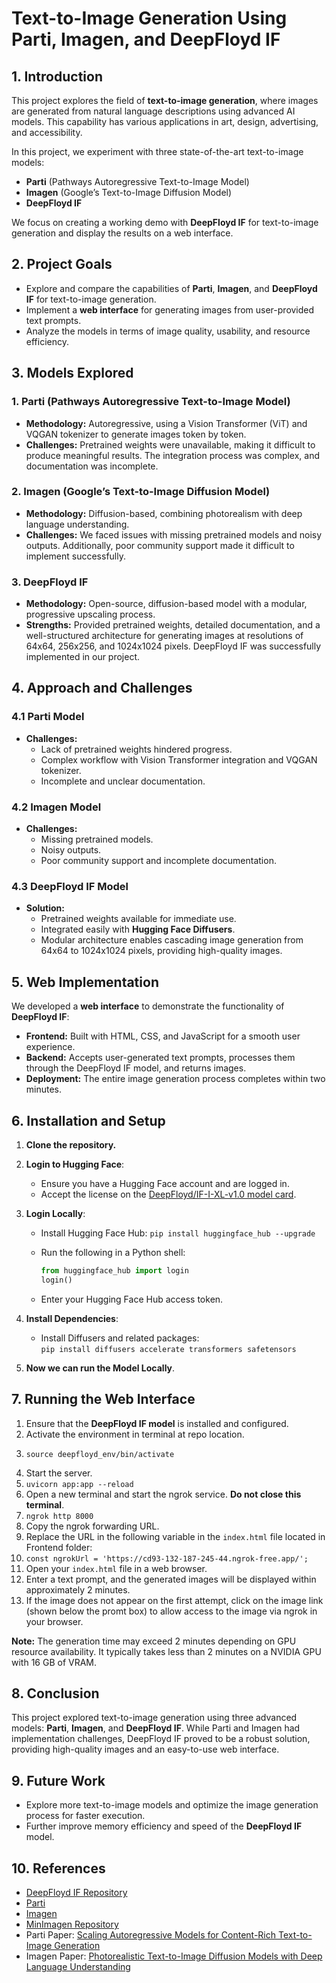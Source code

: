 # Text-to-Image Generation Using Parti, Imagen, and DeepFloyd IF

## 1. Introduction
This project explores the field of **text-to-image generation**, where images are generated from natural language descriptions using advanced AI models. This capability has various applications in art, design, advertising, and accessibility.

In this project, we experiment with three state-of-the-art text-to-image models:
- **Parti** (Pathways Autoregressive Text-to-Image Model)
- **Imagen** (Google’s Text-to-Image Diffusion Model)
- **DeepFloyd IF** 

We focus on creating a working demo with **DeepFloyd IF** for text-to-image generation and display the results on a web interface.

## 2. Project Goals
- Explore and compare the capabilities of **Parti**, **Imagen**, and **DeepFloyd IF** for text-to-image generation.
- Implement a **web interface** for generating images from user-provided text prompts.
- Analyze the models in terms of image quality, usability, and resource efficiency.

## 3. Models Explored

### 1. Parti (Pathways Autoregressive Text-to-Image Model)
- **Methodology:** Autoregressive, using a Vision Transformer (ViT) and VQGAN tokenizer to generate images token by token.
- **Challenges:** Pretrained weights were unavailable, making it difficult to produce meaningful results. The integration process was complex, and documentation was incomplete.

### 2. Imagen (Google’s Text-to-Image Diffusion Model)
- **Methodology:** Diffusion-based, combining photorealism with deep language understanding.
- **Challenges:** We faced issues with missing pretrained models and noisy outputs. Additionally, poor community support made it difficult to implement successfully.

### 3. DeepFloyd IF
- **Methodology:** Open-source, diffusion-based model with a modular, progressive upscaling process.
- **Strengths:** Provided pretrained weights, detailed documentation, and a well-structured architecture for generating images at resolutions of 64x64, 256x256, and 1024x1024 pixels. DeepFloyd IF was successfully implemented in our project.

## 4. Approach and Challenges

### 4.1 Parti Model
- **Challenges:**
  - Lack of pretrained weights hindered progress.
  - Complex workflow with Vision Transformer integration and VQGAN tokenizer.
  - Incomplete and unclear documentation.

### 4.2 Imagen Model
- **Challenges:**
  - Missing pretrained models.
  - Noisy outputs.
  - Poor community support and incomplete documentation.

### 4.3 DeepFloyd IF Model
- **Solution:**
  - Pretrained weights available for immediate use.
  - Integrated easily with **Hugging Face Diffusers**.
  - Modular architecture enables cascading image generation from 64x64 to 1024x1024 pixels, providing high-quality images.

## 5. Web Implementation
We developed a **web interface** to demonstrate the functionality of **DeepFloyd IF**:
- **Frontend:** Built with HTML, CSS, and JavaScript for a smooth user experience.
- **Backend:** Accepts user-generated text prompts, processes them through the DeepFloyd IF model, and returns images.
- **Deployment:** The entire image generation process completes within two minutes.

## 6. Installation and Setup

1. **Clone the repository.**
2. **Login to Hugging Face**:
   - Ensure you have a Hugging Face account and are logged in.
   - Accept the license on the [DeepFloyd/IF-I-XL-v1.0 model card](https://huggingface.co/DeepFloyd/IF-I-XL-v1.0).

3. **Login Locally**:
   - Install Hugging Face Hub: `pip install huggingface_hub --upgrade`
   - Run the following in a Python shell:

     ```python
     from huggingface_hub import login
     login()
     ```
   - Enter your Hugging Face Hub access token.

4. **Install Dependencies**:
   - Install Diffusers and related packages:  
     `pip install diffusers accelerate transformers safetensors`

5. **Now we can run the Model Locally**.


## 7. Running the Web Interface

1. Ensure that the **DeepFloyd IF model** is installed and configured.
2. Activate the environment in terminal at repo location.
3. ```
   source deepfloyd_env/bin/activate
   ```
4. Start the server.
5. ```uvicorn app:app --reload```
6. Open a new terminal and start the ngrok service. **Do not close this terminal**.
7. ```ngrok http 8000```
8. Copy the ngrok forwarding URL.
9. Replace the URL in the following variable in the `index.html` file located in Frontend folder:
10. ```const ngrokUrl = 'https://cd93-132-187-245-44.ngrok-free.app/';```
11. Open your `index.html` file in a web browser.
12. Enter a text prompt, and the generated images will be displayed within approximately 2 minutes.
13. If the image does not appear on the first attempt, click on the image link (shown below the promt box) to allow access to the image via ngrok in your browser.

**Note:** The generation time may exceed 2 minutes depending on GPU resource availability. It typically takes less than 2 minutes on a NVIDIA GPU with 16 GB of VRAM.

## 8. Conclusion

This project explored text-to-image generation using three advanced models: **Parti**, **Imagen**, and **DeepFloyd IF**. While Parti and Imagen had implementation challenges, DeepFloyd IF proved to be a robust solution, providing high-quality images and an easy-to-use web interface.

## 9. Future Work

- Explore more text-to-image models and optimize the image generation process for faster execution.
- Further improve memory efficiency and speed of the **DeepFloyd IF** model.

## 10. References

- [DeepFloyd IF Repository](https://github.com/deep-floyd/IF)
- [Parti](https://github.com/lucidrains/parti-pytorch)
- [Imagen](https://github.com/lucidrains/imagen-pytorch)
- [MinImagen Repository](https://github.com/AssemblyAI-Community/MinImagen)
- Parti Paper: [Scaling Autoregressive Models for Content-Rich Text-to-Image Generation](https://doi.org/10.48550/arXiv.2206.10789)
- Imagen Paper: [Photorealistic Text-to-Image Diffusion Models with Deep Language Understanding](https://doi.org/10.48550/arXiv.2205.11487)
